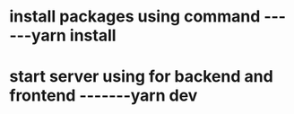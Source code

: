 # install packages using command ------yarn install

# start server using for backend and frontend -------yarn dev
